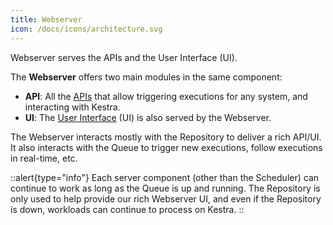 ```yaml
---
title: Webserver
icon: /docs/icons/architecture.svg
---
```


Webserver serves the APIs and the User Interface (UI).

The **Webserver** offers two main modules in the same component:
- **API**: All the [APIs](../12.api-reference/index.md) that allow triggering executions for any system, and interacting with Kestra.
- **UI**: The [User Interface](../00.getting-started/07.ui.md) (UI) is also served by the Webserver.

The Webserver interacts mostly with the Repository to deliver a rich API/UI. It also interacts with the Queue to trigger new executions, follow executions in real-time, etc.


::alert{type="info"}
Each server component (other than the Scheduler) can continue to work as long as the Queue is up and running. The Repository is only used to help provide our rich Webserver UI, and even if the Repository is down, workloads can continue to process on Kestra.
::

